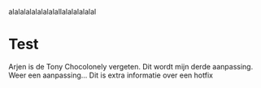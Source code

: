 alalalalalalalalallalalalalalal
# Test
Arjen is de Tony Chocolonely vergeten.
Dit wordt mijn derde aanpassing.
Weer een aanpassing...
Dit is extra informatie over een hotfix